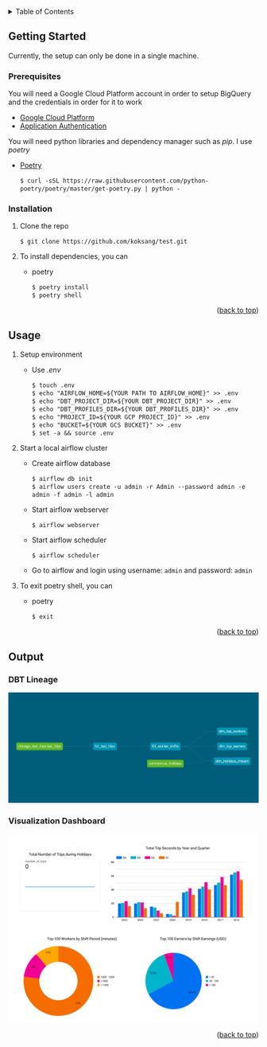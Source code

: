 <a name="readme-top"></a>

<details>
  <summary>Table of Contents</summary>
  <ol>
    <li>
      <a href="#getting-started">Getting Started</a>
      <ul>
        <li><a href="#prerequisites">Prerequisites</a></li>
        <li><a href="#installation">Installation</a></li>
      </ul>
    </li>
    <li><a href="#usage">Usage</a></li>
    <li><a href="#output">Usage</a></li>
  </ol>
</details>


<!-- GETTING STARTED -->
## Getting Started

Currently, the setup can only be done in a single machine.

### Prerequisites

You will need a Google Cloud Platform account in order to setup BigQuery and the credentials in order for it to work
* [Google Cloud Platform][gcp-url]
* [Application Authentication][appauth-url]

You will need python libraries and dependency manager such as *pip*. I use *poetry*
* [Poetry][poetry-url]

    ```console
    $ curl -sSL https://raw.githubusercontent.com/python-poetry/poetry/master/get-poetry.py | python -
    ```

### Installation
1. Clone the repo

    ```console
    $ git clone https://github.com/koksang/test.git
    ```

2. To install dependencies, you can

    * poetry
        ```console
        $ poetry install
        $ poetry shell
        ```

<p align="right">(<a href="#readme-top">back to top</a>)</p>

<!-- USAGE EXAMPLES -->
## Usage

1. Setup environment
    * Use _.env_
        ```console
        $ touch .env
        $ echo "AIRFLOW_HOME=${YOUR PATH TO AIRFLOW_HOME}" >> .env
        $ echo "DBT_PROJECT_DIR=${YOUR DBT_PROJECT_DIR}" >> .env
        $ echo "DBT_PROFILES_DIR=${YOUR DBT_PROFILES_DIR}" >> .env
        $ echo "PROJECT_ID=${YOUR GCP PROJECT_ID}" >> .env
        $ echo "BUCKET=${YOUR GCS BUCKET}" >> .env
        $ set -a && source .env
        ```

2. Start a local airflow cluster
    * Create airflow database

        ```console
        $ airflow db init
        $ airflow users create -u admin -r Admin --password admin -e admin -f admin -l admin
        ```

    * Start airflow webserver

        ```console
        $ airflow webserver
        ```
    
    * Start airflow scheduler

        ```console
        $ airflow scheduler
        ```

    * Go to airflow and login using username: `admin` and password: `admin`

3. To exit poetry shell, you can

    * poetry
        ```console
        $ exit
        ```

<p align="right">(<a href="#readme-top">back to top</a>)</p>

## Output

### DBT Lineage
![dbt_lineage](dbt_lineage.png)

### Visualization Dashboard
![insights_report](insights_report.png)

<p align="right">(<a href="#readme-top">back to top</a>)</p>

<!-- setup -->
[gcp-url]: https://cloud.google.com
[appauth-url]: https://cloud.google.com/docs/authentication/getting-started#setting_the_environment_variable
[poetry-url]: https://python-poetry.org/docs/#installation